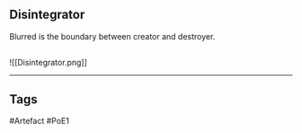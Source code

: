 ## Disintegrator
Blurred is the boundary
between creator and destroyer.
##
![[Disintegrator.png]]

---
## Tags
#Artefact
#PoE1
